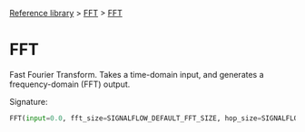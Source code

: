 [Reference library](../index.md) > [FFT](index.md) > [FFT](fft.md)

# FFT

Fast Fourier Transform. Takes a time-domain input, and generates a frequency-domain (FFT) output.

Signature:
```python
FFT(input=0.0, fft_size=SIGNALFLOW_DEFAULT_FFT_SIZE, hop_size=SIGNALFLOW_DEFAULT_FFT_HOP_SIZE, window_size=0, do_window=true)
```
